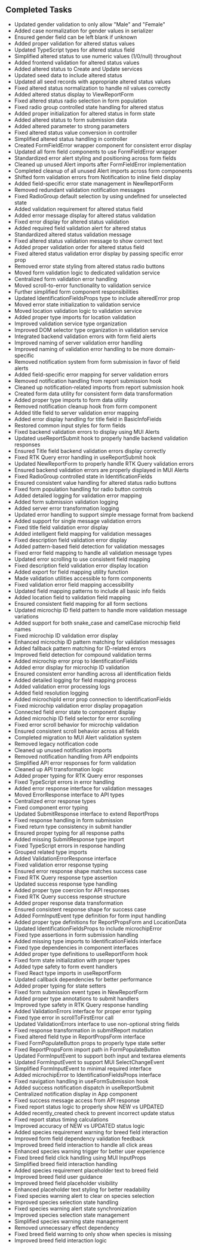 ## Completed Tasks
- Updated gender validation to only allow "Male" and "Female"
- Added case normalization for gender values in serializer
- Ensured gender field can be left blank if unknown
- Added proper validation for altered status values
- Updated TypeScript types for altered status field
- Simplified altered status to use numeric values (1/0/null) throughout
- Added frontend validation for altered status values
- Added altered status to Create and Update services
- Updated seed data to include altered status
- Updated all seed records with appropriate altered status values
- Fixed altered status normalization to handle nil values correctly
- Added altered status display to ViewReportForm
- Fixed altered status radio selection in form population
- Fixed radio group controlled state handling for altered status
- Added proper initialization for altered status in form state
- Added altered status to form submission data
- Added altered parameter to strong parameters
- Fixed altered status value conversion in controller
- Simplified altered status handling in controller
- Created FormFieldError wrapper component for consistent error display
- Updated all form field components to use FormFieldError wrapper
- Standardized error alert styling and positioning across form fields
- Cleaned up unused Alert imports after FormFieldError implementation
- Completed cleanup of all unused Alert imports across form components
- Shifted form validation errors from Notification to inline field display
- Added field-specific error state management in NewReportForm
- Removed redundant validation notification messages
- Fixed RadioGroup default selection by using undefined for unselected state
- Added validation requirement for altered status field
- Added error message display for altered status validation
- Fixed error display for altered status validation
- Added required field validation alert for altered status
- Standardized altered status validation message
- Fixed altered status validation message to show correct text
- Added proper validation order for altered status field
- Fixed altered status validation error display by passing specific error prop
- Removed error state styling from altered status radio buttons
- Moved form validation logic to dedicated validation service
- Centralized form validation error handling
- Moved scroll-to-error functionality to validation service
- Further simplified form component responsibilities
- Updated IdentificationFieldsProps type to include alteredError prop
- Moved error state initialization to validation service
- Moved location validation logic to validation service
- Added proper type imports for location validation
- Improved validation service type organization
- Improved DOM selector type organization in validation service
- Integrated backend validation errors with form field alerts
- Improved naming of server validation error handling
- Improved naming of validation error handling to be more domain-specific
- Removed notification system from form submission in favor of field alerts
- Added field-specific error mapping for server validation errors
- Removed notification handling from report submission hook
- Cleaned up notification-related imports from report submission hook
- Created form data utility for consistent form data transformation
- Added proper type imports to form data utility
- Removed notification cleanup hook from form component
- Added title field to server validation error mapping
- Added error display handling for title field in BasicInfoFields
- Restored common input styles for form fields
- Fixed backend validation errors to display using MUI Alerts
- Updated useReportSubmit hook to properly handle backend validation responses
- Ensured Title field backend validation errors display correctly
- Fixed RTK Query error handling in useReportSubmit hook
- Updated NewReportForm to properly handle RTK Query validation errors
- Ensured backend validation errors are properly displayed in MUI Alerts
- Fixed RadioGroup controlled state in IdentificationFields
- Ensured consistent value handling for altered status radio buttons
- Fixed form population handling for radio button controls
- Added detailed logging for validation error mapping
- Added form submission validation logging
- Added server error transformation logging
- Updated error handling to support simple message format from backend
- Added support for single message validation errors
- Fixed title field validation error display
- Added intelligent field mapping for validation messages
- Fixed description field validation error display
- Added pattern-based field detection for validation messages
- Fixed error field mapping to handle all validation message types
- Updated error scrolling to use consistent field mapping
- Fixed description field validation error display location
- Added export for field mapping utility function
- Made validation utilities accessible to form components
- Fixed validation error field mapping accessibility
- Updated field mapping patterns to include all basic info fields
- Added location field to validation field mapping
- Ensured consistent field mapping for all form sections
- Updated microchip ID field pattern to handle more validation message variations
- Added support for both snake_case and camelCase microchip field names
- Fixed microchip ID validation error display
- Enhanced microchip ID pattern matching for validation messages
- Added fallback pattern matching for ID-related errors
- Improved field detection for compound validation terms
- Added microchip error prop to IdentificationFields
- Added error display for microchip ID validation
- Ensured consistent error handling across all identification fields
- Added detailed logging for field mapping process
- Added validation error processing logs
- Added field resolution logging
- Added microchipId error prop connection to IdentificationFields
- Fixed microchip validation error display propagation
- Connected field error state to component display
- Added microchip ID field selector for error scrolling
- Fixed error scroll behavior for microchip validation
- Ensured consistent scroll behavior across all fields
- Completed migration to MUI Alert validation system
- Removed legacy notification code
- Cleaned up unused notification imports
- Removed notification handling from API endpoints
- Simplified API error responses for form validation
- Cleaned up API transformation logic
- Added proper typing for RTK Query error responses
- Fixed TypeScript errors in error handling
- Added error response interface for validation messages
- Moved ErrorResponse interface to API types
- Centralized error response types
- Fixed component error typing
- Updated SubmitResponse interface to extend ReportProps
- Fixed response handling in form submission
- Fixed return type consistency in submit handler
- Ensured proper typing for all response paths
- Added missing SubmitResponse type import
- Fixed TypeScript errors in response handling
- Grouped related type imports
- Added ValidationErrorResponse interface
- Fixed validation error response typing
- Ensured error response shape matches success case
- Fixed RTK Query response type assertion
- Updated success response type handling
- Added proper type coercion for API responses
- Fixed RTK Query success response structure
- Added proper response data transformation
- Ensured consistent response shape for success case
- Added FormInputEvent type definition for form input handling
- Added proper type definitions for ReportPropsForm and LocationData
- Updated IdentificationFieldsProps to include microchipError
- Fixed type assertions in form submission handling
- Added missing type imports to IdentificationFields interface
- Fixed type dependencies in component interfaces
- Added proper type definitions to useReportForm hook
- Fixed form state initialization with proper types
- Added type safety to form event handlers
- Fixed React type imports in useReportForm
- Updated callback dependencies for better performance
- Added proper typing for state setters
- Fixed form submission event types in NewReportForm
- Added proper type annotations to submit handlers
- Improved type safety in RTK Query response handling
- Added ValidationErrors interface for proper error typing
- Fixed type error in scrollToFirstError call
- Updated ValidationErrors interface to use non-optional string fields
- Fixed response transformation in submitReport mutation
- Fixed altered field type in ReportPropsForm interface
- Fixed FormPopulateButton props to properly type state setter
- Fixed ReportPropsForm import path in FormPopulateButton
- Updated FormInputEvent to support both input and textarea elements
- Updated FormInputEvent to support MUI SelectChangeEvent
- Simplified FormInputEvent to minimal required interface
- Added microchipError to IdentificationFieldsProps interface
- Fixed navigation handling in useFormSubmission hook
- Added success notification dispatch in useReportSubmit
- Centralized notification display in App component
- Fixed success message access from API response
- Fixed report status logic to properly show NEW vs UPDATED
- Added recently_created check to prevent incorrect update status
- Fixed report status timing calculations
- Improved accuracy of NEW vs UPDATED status logic
- Added species requirement warning for breed field interaction
- Improved form field dependency validation feedback
- Improved breed field interaction to handle all click areas
- Enhanced species warning trigger for better user experience
- Fixed breed field click handling using MUI InputProps
- Simplified breed field interaction handling
- Added species requirement placeholder text to breed field
- Improved breed field user guidance
- Improved breed field placeholder visibility
- Enhanced placeholder text styling for better readability
- Fixed species warning alert to clear on species selection
- Improved species selection state handling
- Fixed species warning alert state synchronization
- Improved species selection state management
- Simplified species warning state management
- Removed unnecessary effect dependency
- Fixed breed field warning to only show when species is missing
- Improved breed field interaction logic